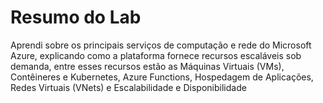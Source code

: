 # Resumo do Lab
Aprendi sobre os principais serviços de computação e rede do Microsoft Azure, explicando como a plataforma fornece recursos escaláveis sob demanda, entre esses recursos estão as Máquinas Virtuais (VMs), Contêineres e Kubernetes, Azure Functions, Hospedagem de Aplicações, Redes Virtuais (VNets) e Escalabilidade e Disponibilidade

